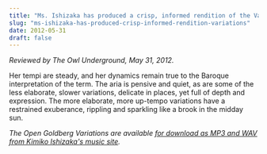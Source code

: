 ```yaml
---
title: "Ms. Ishizaka has produced a crisp, informed rendition of the Variations. "
slug: "ms-ishizaka-has-produced-crisp-informed-rendition-variations"
date: 2012-05-31
draft: false
---
```

*Reviewed by The Owl Underground, May 31, 2012.*

Her tempi are steady, and her dynamics remain true to the Baroque interpretation of the term. The aria is pensive and quiet, as are some of the less elaborate, slower variations, delicate in places, yet full of depth and expression. The more elaborate, more up-tempo variations have a restrained exuberance, rippling and sparkling like a brook in the midday sun.


<em>The Open Goldberg Variations are available [for download as MP3 and WAV from Kimiko Ishizaka's music site](https://music.kimiko-piano.com).</em>
